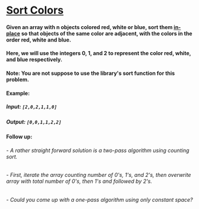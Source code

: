 # [Sort Colors](https://leetcode.com/explore/challenge/card/june-leetcoding-challenge/540/week-2-june-8th-june-14th/3357/)
#### Given an array with n objects colored red, white or blue, sort them [in-place](https://en.wikipedia.org/wiki/In-place_algorithm) so that objects of the same color are adjacent, with the colors in the order red, white and blue.

#### Here, we will use the integers 0, 1, and 2 to represent the color red, white, and blue respectively.

#### Note: You are not suppose to use the library's sort function for this problem.

#### Example:

##### Input: ``` [2,0,2,1,1,0] ```
##### Output: ``` [0,0,1,1,2,2] ```

#### Follow up:

###### - A rather straight forward solution is a two-pass algorithm using counting sort.
###### - First, iterate the array counting number of 0's, 1's, and 2's, then overwrite array with total number of 0's, then 1's and followed by 2's.
###### - Could you come up with a one-pass algorithm using only constant space?

